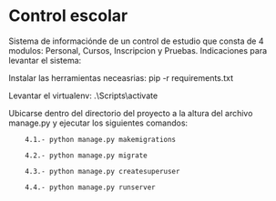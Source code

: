 # Control escolar

Sistema de informaciónde de un control de estudio que consta de 4 modulos: Personal, Cursos, Inscripcion y Pruebas.
Indicaciones  para levantar el sistema:


Instalar las herramientas neceasrias:
        pip -r requirements.txt

 Levantar el virtualenv:
        .\Scripts\activate

 Ubicarse dentro del directorio del proyecto a la altura del archivo manage.py y ejecutar los siguientes           comandos:

        4.1.- python manage.py makemigrations

        4.2.- python manage.py migrate

        4.3.- python manage.py createsuperuser

        4.4.- python manage.py runserver

